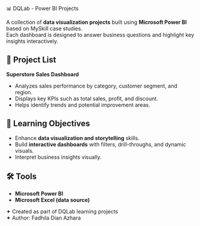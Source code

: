 📊 DQLab - Power BI Projects

A collection of **data visualization projects** built using **Microsoft Power BI** based on MySkill case studies.  
Each dashboard is designed to answer business questions and highlight key insights interactively.

## 📁 Project List

**Superstore Sales Dashboard**
   - Analyzes sales performance by category, customer segment, and region.
   - Displays key KPIs such as total sales, profit, and discount.
   - Helps identify trends and potential improvement areas.

## 🎯 Learning Objectives
- Enhance **data visualization and storytelling** skills.
- Build **interactive dashboards** with filters, drill-throughs, and dynamic visuals.
- Interpret business insights visually.

## 🛠️ Tools
- **Microsoft Power BI**
- **Microsoft Excel (data source)**

✦ Created as part of DQLab learning projects  
✦ Author: Fadhila Dian Azhara

